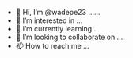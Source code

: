 - 👋 Hi, I’m @wadepe23 ......
- 👀 I’m interested in ...
- 🌱 I’m currently learning .
- 💞️ I’m looking to collaborate on ....
- 📫 How to reach me ...

<!---
wadepe23/wadepe23 is a ✨ special ✨ repository because its `README.md` (this file) appears on your GitHub profile.
You can click the Preview link to take a look at your changes.
--->
